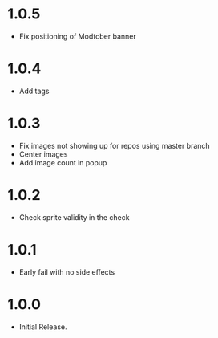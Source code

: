 # 1.0.5
- Fix positioning of Modtober banner

# 1.0.4
- Add tags

# 1.0.3
- Fix images not showing up for repos using master branch
- Center images
- Add image count in popup

# 1.0.2
- Check sprite validity in the check

# 1.0.1
- Early fail with no side effects

# 1.0.0
- Initial Release.
